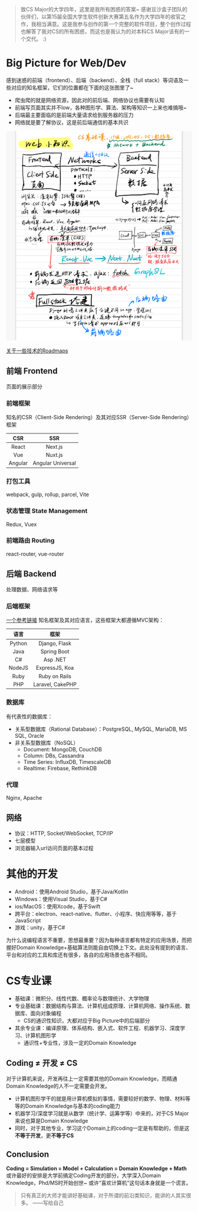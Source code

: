 > 致CS Major的大学四年，这里是我所有困惑的答案~ 
> 感谢豆沙盒子团队的伙伴们，以第15届全国大学生软件创新大赛第五名作为大学四年的收官之作，我相当满意。这是我参与创作的第一个完整的软件项目，整个创作过程也解答了我对CS的所有困惑，而这也是我认为的对本科CS Major该有的一个交代。 :)

# Big Picture for Web/Dev
感到迷惑的前端（frontend）、后端（backend）、全栈（full stack）等词语及一些对应的知名框架，它们的位置都在下面的这张图里了~
- 爬虫爬的就是网络资源，因此对的前后端、网络协议也需要有认知
- 前端写页面其实并不low，各种图形学、算法、架构等知识一上来也难搞哦~
- 后端最主要面临的是前端大量请求给到服务器的压力
- 网络就是要了解协议，这是前后端通信的基本共识

<img src="overview.png" />

[关于一些技术的Roadmaps](https://github.com/kamranahmedse/developer-roadmap)

## 前端 Frontend
页面的展示部分
### 前端框架
知名的CSR（Client-Side Rendering）及其对应SSR（Server-Side Rendering）框架

|CSR|SSR|
|:--:|:--:|
|React|Next.js|
|Vue|Nuxt.js|
|Angular|Angular Universal|

### 打包工具
webpack, gulp, rollup, parcel, Vite

### 状态管理 State Management
Redux, Vuex

### 前端路由 Routing
react-router, vue-router

## 后端 Backend
处理数据、网络请求等

### 后端框架
[一个参考链接](https://blog.back4app.com/backend-frameworks/)
知名框架及其对应语言，这些框架大都遵循MVC架构：

|语言|框架|
|:--:|:--:|
|Python|Django, Flask|
|Java|Spring Boot|
|C#|Asp .NET|
|NodeJS|ExpressJS, Koa|
|Ruby|Ruby on Rails|
|PHP|Laravel, CakePHP|

### 数据库
有代表性的数据库：
- 关系型数据库（Rational Database）：PostgreSQL, MySQL, MariaDB, MS SQL, Oracle
- 非关系型数据库（NoSQL）
    + Document: MongoDB, CouchDB
    + Column: DBs, Cassandra
    + Time Series: InfluxDB, TimescaleDB
    + Realtime: Firebase, RethinkDB

### 代理
Nginx, Apache

## 网络
- 协议：HTTP, Socket/WebSocket, TCP/IP
- 七层模型
- 浏览器输入url访问页面的基本过程

# 其他的开发
- Android：使用Android Studio，基于Java/Kotlin
- Windows：使用Visual Studio，基于C#
- ios/MacOS：使用Xcode，基于Swift
- 跨平台：electron、react-native、flutter、小程序、快应用等等，基于JavaScript
- 游戏：unity，基于C#

为什么说编程语言不重要，思想最重要？因为每种语言都有特定的应用场景，而把握好Domain Knowledge+基础算法则能自由切换上下文。此处没有提到的语言、平台和对应的工具和库还有很多，各自的应用场景也各不相同。

# CS专业课
- 基础课：微积分、线性代数、概率论与数理统计、大学物理
- 专业基础课：数据结构与算法、计算机组成原理、计算机网络、操作系统、数据库、面向对象编程
    + CS的通识性知识，大都对应于Big Picture中的后端部分
- 其余专业课：编译原理、体系结构、嵌入式、软件工程、机器学习、深度学习、计算机图形学
    + 通识性+专业性，涉及一定的Domain Knowledge

## Coding ≠ 开发 ≠ CS
对于计算机来说，开发再往上一定需要其他的Domain Knowledge，而精通Domain Knowledge的人不一定需要会开发。
- 计算机图形学干的就是用计算机模拟的事情，需要较好的数学、物理、材料等等的Domain Knowledge与基本的coding能力
- 机器学习/深度学习就是从数学（统计学、运筹学等）中来的，对于CS Major来说也算是Domain Knowledge
- 同时，对于其他专业，学习这个Domain上的coding一定是有帮助的，但是这**不等于开发**，更**不等于CS**

## Conclusion
**Coding = Simulation = Model + Calculation = Domain Knowledge + Math**
或许最好的安排是大学前搞定Coding开发的部分，大学深入Domain Knowledge，Phd/MS时开始创世~ 或许“喜欢计算机”这句话本身就是一个谎言。

> 只有真正的大师才能讲好基础课，对于所谓的前沿类知识，能讲的人其实很多。 ——写给自己